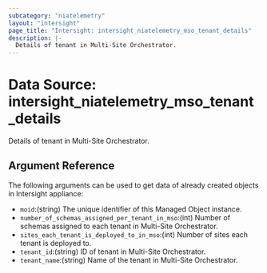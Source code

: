 ```yaml
---
subcategory: "niatelemetry"
layout: "intersight"
page_title: "Intersight: intersight_niatelemetry_mso_tenant_details"
description: |-
  Details of tenant in Multi-Site Orchestrator.
---
```


# Data Source: intersight_niatelemetry_mso_tenant_details
Details of tenant in Multi-Site Orchestrator.
## Argument Reference
The following arguments can be used to get data of already created objects in Intersight appliance:
* `moid`:(string) The unique identifier of this Managed Object instance. 
* `number_of_schemas_assigned_per_tenant_in_mso`:(int) Number of schemas assigned to each tenant in Multi-Site Orchestrator. 
* `sites_each_tenant_is_deployed_to_in_mso`:(int) Number of sites each tenant is deployed to. 
* `tenant_id`:(string) ID of tenant in Multi-Site Orchestrator. 
* `tenant_name`:(string) Name of the tenant in Multi-Site Orchestrator. 
